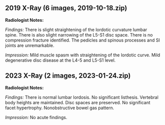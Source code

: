 ## 2019 X-Ray (6 images, 2019-10-18.zip)

**Radiologist Notes:**

*Findings:* There is slight straightening of the lordotic curvature lumbar spine. There is also slight narrowing of the L5-S1 disc space. There is no compression fracture identified. The pedicles and spinous processes and SI joints are unremarkable.

*Impression:* Mild muscle spasm with straightening of the lordotic curve. Mild degenerative disc disease at the L4-5 and L5-S1 level.

## 2023 X-Ray (2 images, 2023-01-24.zip)

**Radiologist Notes:**

*Findings:* There is normal lumbar lordosis. No significant listhesis. Vertebral body heights are maintained. Disc spaces are preserved. No significant facet hypertrophy. Nonobstructive bowel gas pattern.

*Impression:* No acute findings.
